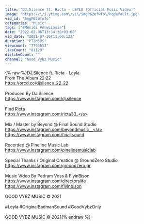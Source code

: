 ```yaml
---
title: "DJ.Silence ft. Ricta - LEYLA (Official Music Video)"
image: "https:\/\/i.ytimg.com\/vi\/SmgP62efwfo\/hqdefault.jpg"
vid_id: "SmgP62efwfo"
categories: "Music"
tags: ["#Menidi #AnwLiosia"]
date: "2022-02-06T13:34:36+03:00"
vid_date: "2021-07-26T11:00:12Z"
duration: "PT2M59S"
viewcount: "7793613"
likeCount: "81129"
dislikeCount: ""
channel: "Good Vybz Music"
---
```

{% raw %}DJ.Silence ft. Ricta - Leyla<br />From The Album 22:22<br /><a rel="nofollow" target="blank" href="https://orcd.co/djsilence_22_22">https://orcd.co/djsilence_22_22</a><br /><br />Produced By DJ.Silence<br /><a rel="nofollow" target="blank" href="https://www.instagram.com/dj.silence">https://www.instagram.com/dj.silence</a><br /><br />Find Ricta<br /><a rel="nofollow" target="blank" href="https://www.instagram.com/ricta33_">https://www.instagram.com/ricta33_</a><br /><br />Mix / Master by Beyond @ Final Sound Studio <br /><a rel="nofollow" target="blank" href="https://www.instagram.com/beyondmusic__">https://www.instagram.com/beyondmusic__</a><br /><a rel="nofollow" target="blank" href="https://www.instagram.com/final.sound">https://www.instagram.com/final.sound</a><br /><br />Recorded @ Pineline Music Lab<br /><a rel="nofollow" target="blank" href="https://www.instagram.com/pinelinemusiclab">https://www.instagram.com/pinelinemusiclab</a><br /><br />Special Thanks / Original Creation @ GroundZero Studio<br /><a rel="nofollow" target="blank" href="https://www.instagram.com/groundzero.gr">https://www.instagram.com/groundzero.gr</a><br /><br />Music Video By Pedram Voss &amp; FlyinBison<br /><a rel="nofollow" target="blank" href="https://www.instagram.com/directorslife">https://www.instagram.com/directorslife</a><br /><a rel="nofollow" target="blank" href="https://www.instagram.com/flyinbison">https://www.instagram.com/flyinbison</a> <br /><br />GOOD VYBZ MUSIC ©️ 2021<br /><br />#Leyla #OriginalBadmanSound #GoodVybzOnly<br /><br />GOOD VYBZ MUSIC ©️ 2021{% endraw %}
